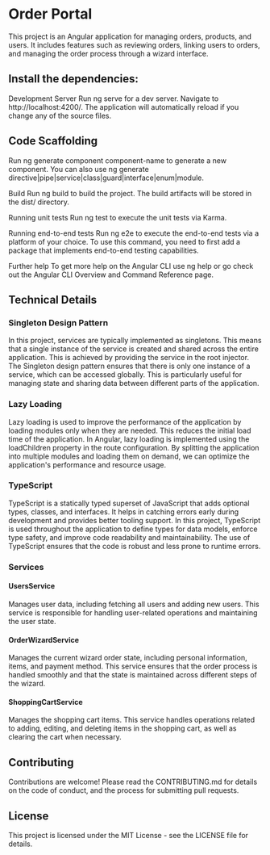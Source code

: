 # Order Portal

This project is an Angular application for managing orders, products, and users. It includes features such as reviewing orders, linking users to orders, and managing the order process through a wizard interface.

## Install the dependencies:
Development Server
Run ng serve for a dev server. Navigate to http://localhost:4200/. The application will automatically reload if you change any of the source files.

## Code Scaffolding
Run ng generate component component-name to generate a new component. You can also use ng generate directive|pipe|service|class|guard|interface|enum|module.

Build
Run ng build to build the project. The build artifacts will be stored in the dist/ directory.

Running unit tests
Run ng test to execute the unit tests via Karma.

Running end-to-end tests
Run ng e2e to execute the end-to-end tests via a platform of your choice. To use this command, you need to first add a package that implements end-to-end testing capabilities.

Further help
To get more help on the Angular CLI use ng help or go check out the Angular CLI Overview and Command Reference page.

## Technical Details

### Singleton Design Pattern
In this project, services are typically implemented as singletons. This means that a single instance of the service is created and shared across the entire application. This is achieved by providing the service in the root injector. The Singleton design pattern ensures that there is only one instance of a service, which can be accessed globally. This is particularly useful for managing state and sharing data between different parts of the application.

### Lazy Loading
Lazy loading is used to improve the performance of the application by loading modules only when they are needed. This reduces the initial load time of the application. In Angular, lazy loading is implemented using the loadChildren property in the route configuration. By splitting the application into multiple modules and loading them on demand, we can optimize the application's performance and resource usage.

### TypeScript
TypeScript is a statically typed superset of JavaScript that adds optional types, classes, and interfaces. It helps in catching errors early during development and provides better tooling support. In this project, TypeScript is used throughout the application to define types for data models, enforce type safety, and improve code readability and maintainability. The use of TypeScript ensures that the code is robust and less prone to runtime errors.

### Services

#### UsersService
Manages user data, including fetching all users and adding new users. This service is responsible for handling user-related operations and maintaining the user state.

#### OrderWizardService
Manages the current wizard order state, including personal information, items, and payment method. This service ensures that the order process is handled smoothly and that the state is maintained across different steps of the wizard.

#### ShoppingCartService
Manages the shopping cart items. This service handles operations related to adding, editing, and deleting items in the shopping cart, as well as clearing the cart when necessary.

## Contributing
Contributions are welcome! Please read the CONTRIBUTING.md for details on the code of conduct, and the process for submitting pull requests.

## License
This project is licensed under the MIT License - see the LICENSE file for details.